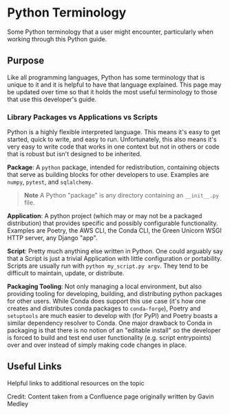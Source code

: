 # Python Terminology

Some Python terminology that a user might encounter, particularly when working through this Python guide.

## Purpose
Like all programming languages, Python has some terminology that is unique to it and it is helpful to have that language
explained. This page may be updated over time so that it holds the most useful terminology to those that use this
developer's guide.

### Library Packages vs Applications vs Scripts

Python is a highly flexible interpreted language. This means it's easy to get started, quick to write, and easy to run.
Unfortunately, this also means it's very easy to write code that works in one context but not in others or code that is
robust but isn't designed to be inherited.

**Package**: A `python` package, intended for redistribution, containing objects that serve as building blocks for
other developers to use. Examples are `numpy`, `pytest`, and `sqlalchemy`.

> **Note** A Python "package" is any directory containing an `__init__.py` file.

**Application**: A python project (which may or may not be a packaged distribution) that provides specific and possibly
configurable functionality. Examples are Poetry, the AWS CLI, the Conda CLI, the Green Unicorn WSGI HTTP server, any
Django "app".

**Script**: Pretty much anything else written in Python. One could arguably say that a Script is just a trivial Application
with little configuration or portability. Scripts are usually run with `python my_script.py argv`. They tend to be
difficult to maintain, update, or distribute.

**Packaging Tooling**: Not only managing a local environment, but also providing tooling for developing, building, and
distributing python packages for other users. While Conda does support this use case (it's how one creates and
distributes conda packages to `conda-forge`), Poetry and `setuptools` are much easier to develop with (for PyPI) and Poetry
boasts a similar dependency resolver to Conda. One major drawback to Conda in packaging is that there is no notion of an
"editable install" so the developer is forced to build and test end user functionality (e.g. script entrypoints) over
and over instead of simply making code changes in place.

## Useful Links
Helpful links to additional resources on the topic

Credit: Content taken from a Confluence page originally written by Gavin Medley